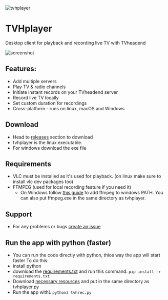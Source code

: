 
![tvhplayer](https://github.com/user-attachments/assets/96b567e2-3ce7-45dd-aad8-b64239a54f2c)

# TVHplayer
Desktop client for playback and recording live TV with TVheadend

![screenshot](https://github.com/user-attachments/assets/746b0643-d780-43a9-882b-e48424a21d8a)


## Features:
- Add multiple servers
- Play TV & radio channels
- Initiate instant records on your TVheadend server
- Record live TV locally
- Set custom duration for recordings
- Cross-platform - runs on linux, macOS and Windows

## Download
- Head to [releases](https://github.com/mfat/tvhplayer/releases) section to download
- tvhplayer is the linux executable.
- For windows download the exe file

## Requirements
- VLC must be installed as it's used for playback. (on linux make sure to install vlc dev packages too)
- FFMPEG (used for local recording feature if you need it)
  - On Windows follow [this guide](https://phoenixnap.com/kb/ffmpeg-windows) to add ffmpeg to windows PATH. You can also put ffmpeg.exe in the same directory as tvhplayer.
 
## Support
- For any problems or bugs [create an issue](https://github.com/user/repository/issues/new)

## Run the app with python (faster)
- You can run the code directly with python, thios way the app will start faster
To do this:
- install python
- download the [requirements.txt](https://github.com/mfat/tvhplayer/blob/main/requirements.txt) and run this command:
  `pip install -r requirements.txt`
- Download [necessary resources](https://github.com/mfat/tvhplayer/releases/download/v2.0/v2.0.zip) and put in the same directory as tvhplayer.py
- Run the app withL
  `python3 tvhrec.py`
  

